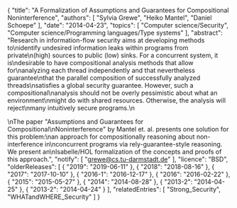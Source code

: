 {
    "title": "A Formalization of Assumptions and Guarantees for Compositional Noninterference",
    "authors": [
        "Sylvia Grewe",
        "Heiko Mantel",
        "Daniel Schoepe"
    ],
    "date": "2014-04-23",
    "topics": [
        "Computer science/Security",
        "Computer science/Programming languages/Type systems"
    ],
    "abstract": "Research in information-flow security aims at developing methods to\nidentify undesired information leaks within programs from private\n(high) sources to public (low) sinks. For a concurrent system, it is\ndesirable to have compositional analysis methods that allow for\nanalyzing each thread independently and that nevertheless guarantee\nthat the parallel composition of successfully analyzed threads\nsatisfies a global security guarantee. However, such a compositional\nanalysis should not be overly pessimistic about what an environment\nmight do with shared resources. Otherwise, the analysis will reject\nmany intuitively secure programs.\n<p>\nThe paper \"Assumptions and Guarantees for Compositional\nNoninterference\" by Mantel et. al. presents one solution for this problem:\nan approach for compositionally reasoning about non-interference in\nconcurrent programs via rely-guarantee-style reasoning.  We present an\nIsabelle/HOL formalization of the concepts and proofs of this approach.",
    "notify": [
        "grewe@cs.tu-darmstadt.de"
    ],
    "licence": "BSD",
    "olderReleases": [
        {
            "2019": "2019-06-11"
        },
        {
            "2018": "2018-08-16"
        },
        {
            "2017": "2017-10-10"
        },
        {
            "2016-1": "2016-12-17"
        },
        {
            "2016": "2016-02-22"
        },
        {
            "2015": "2015-05-27"
        },
        {
            "2014": "2014-08-28"
        },
        {
            "2013-2": "2014-04-25"
        },
        {
            "2013-2": "2014-04-24"
        }
    ],
    "relatedEntries": [
        "Strong_Security",
        "WHATandWHERE_Security"
    ]
}